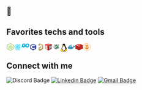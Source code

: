 ## 👋

## Favorites techs and tools

<a href="https://nodejs.org"><img align="left" src="icons/nodejs.png" width="20px"></img></a>
<a href="https://reactjs.org"><img align="left" src="icons/react.png" width="20px"></img></a>
<a href="https://go.dev"><img align="left" src="icons/go.png" width="20px"></img></a>
<a href="https://www.iso-9899.info/wiki/The_Standard"><img align="left" src="icons/c.png" width="20px"></img></a>

<a href="https://www.altium.com/altium-designer"><img align="left" src="icons/altium.png" width="20px"></img></a>
<a href="https://www.solidworks.com"><img align="left" src="icons/solidworks.png" width="20px"></img></a>

<a href="https://www.vim.org"><img align="left" src="icons/vim.png" width="20px"></img></a>
<a href="https://github.com/torvalds/linux"><img align="left" src="icons/linux.png" width="20px"></img></a>


<a href="https://www.docker.com"><img align="left" src="icons/docker.png" width="20px"></img></a>
<a href="https://redis.io"><img align="left" src="icons/redis.png" width="20px"></img></a>
<a href="https://platformio.org"><img align="left" src="icons/platformio.png" width="20px"></img></a>

<br>

## Connect with me

![Discord Badge](https://img.shields.io/badge/-<João%20Vitor%20/>%230103-7289da?style=flat-square&labelColor=7289da&logo=discord&logoColor=white)
[![Linkedin Badge](https://img.shields.io/badge/-João%20Vitor%20Pessoa-0077b5?style=flat-square&logo=Linkedin&logoColor=white)](https://www.linkedin.com/in/jo%C3%A3o-vitor-pessoa-5017561b9/) 
[![Gmail Badge](https://img.shields.io/badge/-joaovitorpessoa81@gmail.com-d65549?style=flat-square&logo=Gmail&logoColor=white&link=mailto:joaovitorpessoa81@gmail.com)](mailto:joaovitorpessoa81@gmail.com)

